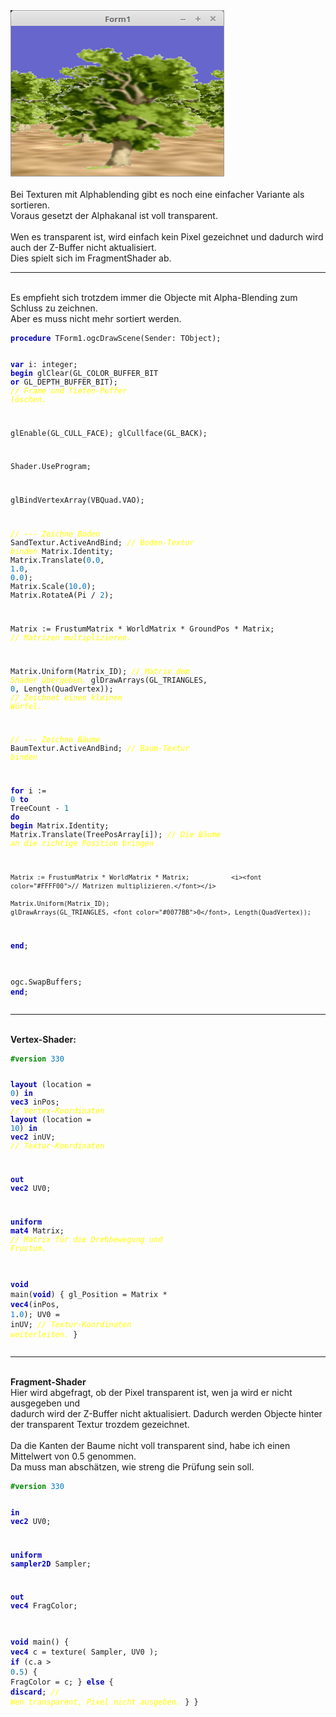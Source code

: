 <html>
<img src="image.png" alt="Selfhtml"><br><br>
Bei Texturen mit Alphablending gibt es noch eine einfacher Variante als sortieren.<br>
Voraus gesetzt der Alphakanal ist voll transparent.<br>
<br>
Wen es transparent ist, wird einfach kein Pixel gezeichnet und dadurch wird auch der Z-Buffer nicht aktualisiert.<br>
Dies spielt sich im FragmentShader ab.<br>
<hr><br>
Es empfieht sich trotzdem immer die Objecte mit Alpha-Blending zum Schluss zu zeichnen.<br>
Aber es muss nicht mehr sortiert werden.<br>
<pre><code><b><font color="0000BB">procedure</font></b> TForm1.ogcDrawScene(Sender: TObject);

<b><font color="0000BB">var</font></b>
  i: integer;
<b><font color="0000BB">begin</font></b>
  glClear(GL_COLOR_BUFFER_BIT <b><font color="0000BB">or</font></b> GL_DEPTH_BUFFER_BIT);        <i><font color="#FFFF00">// Frame und Tiefen-Puffer löschen.</font></i>

  glEnable(GL_CULL_FACE);
  glCullface(GL_BACK);

  Shader.UseProgram;

  glBindVertexArray(VBQuad.VAO);

  <i><font color="#FFFF00">// --- Zeichne Boden</font></i>
  SandTextur.ActiveAndBind;                                   <i><font color="#FFFF00">// Boden-Textur binden</font></i>
  Matrix.Identity;
  Matrix.Translate(<font color="#0077BB">0</font>.<font color="#0077BB">0</font>, <font color="#0077BB">1</font>.<font color="#0077BB">0</font>, <font color="#0077BB">0</font>.<font color="#0077BB">0</font>);
  Matrix.Scale(<font color="#0077BB">10</font>.<font color="#0077BB">0</font>);
  Matrix.RotateA(Pi / <font color="#0077BB">2</font>);

  Matrix := FrustumMatrix * WorldMatrix * GroundPos * Matrix; <i><font color="#FFFF00">// Matrizen multiplizieren.</font></i>

  Matrix.Uniform(Matrix_ID);                                  <i><font color="#FFFF00">// Matrix dem Shader übergeben.</font></i>
  glDrawArrays(GL_TRIANGLES, <font color="#0077BB">0</font>, Length(QuadVertex));          <i><font color="#FFFF00">// Zeichnet einen kleinen Würfel.</font></i>

  <i><font color="#FFFF00">// --- Zeichne Bäume</font></i>
  BaumTextur.ActiveAndBind;                                   <i><font color="#FFFF00">// Baum-Textur binden</font></i>

  <b><font color="0000BB">for</font></b> i := <font color="#0077BB">0</font> <b><font color="0000BB">to</font></b> TreeCount - <font color="#0077BB">1</font> <b><font color="0000BB">do</font></b> <b><font color="0000BB">begin</font></b>
    Matrix.Identity;
    Matrix.Translate(TreePosArray[i]);                        <i><font color="#FFFF00">// Die Bäume an die richtige Position bringen</font></i>

    Matrix := FrustumMatrix * WorldMatrix * Matrix;           <i><font color="#FFFF00">// Matrizen multiplizieren.</font></i>

    Matrix.Uniform(Matrix_ID);
    glDrawArrays(GL_TRIANGLES, <font color="#0077BB">0</font>, Length(QuadVertex));
  <b><font color="0000BB">end</font></b>;

  ogc.SwapBuffers;
<b><font color="0000BB">end</font></b>;</code></pre>
<hr><br>
<b>Vertex-Shader:</b><br>
<pre><code><b><font color="#008800">#version</font></b> <font color="#0077BB">330</font>

<b><font color="0000BB">layout</font></b> (location =  <font color="#0077BB">0</font>) <b><font color="0000BB">in</font></b> <b><font color="0000BB">vec3</font></b> inPos; <i><font color="#FFFF00">// Vertex-Koordinaten</font></i>
<b><font color="0000BB">layout</font></b> (location = <font color="#0077BB">10</font>) <b><font color="0000BB">in</font></b> <b><font color="0000BB">vec2</font></b> inUV;  <i><font color="#FFFF00">// Textur-Koordinaten</font></i>

<b><font color="0000BB">out</font></b> <b><font color="0000BB">vec2</font></b> UV0;

<b><font color="0000BB">uniform</font></b> <b><font color="0000BB">mat4</font></b> Matrix;                  <i><font color="#FFFF00">// Matrix für die Drehbewegung und Frustum.</font></i>

<b><font color="0000BB">void</font></b> main(<b><font color="0000BB">void</font></b>)
{
  gl_Position = Matrix * <b><font color="0000BB">vec4</font></b>(inPos, <font color="#0077BB">1</font>.<font color="#0077BB">0</font>);
  UV0         = inUV;                 <i><font color="#FFFF00">// Textur-Koordinaten weiterleiten.</font></i>
}
</code></pre>
<hr><br>
<b>Fragment-Shader</b><br>
Hier wird abgefragt, ob der Pixel transparent ist, wen ja wird er nicht ausgegeben und<br>
dadurch wird der Z-Buffer nicht aktualisiert. Dadurch werden Objecte hinter der transparent Textur trozdem gezeichnet.<br>
<br>
Da die Kanten der Baume nicht voll transparent sind, habe ich einen Mittelwert von 0.5 genommen.<br>
Da muss man abschätzen, wie streng die Prüfung sein soll.<br>
<pre><code><b><font color="#008800">#version</font></b> <font color="#0077BB">330</font>

<b><font color="0000BB">in</font></b> <b><font color="0000BB">vec2</font></b> UV0;

<b><font color="0000BB">uniform</font></b> <b><font color="0000BB">sampler2D</font></b> Sampler;

<b><font color="0000BB">out</font></b> <b><font color="0000BB">vec4</font></b> FragColor;

<b><font color="0000BB">void</font></b> main()
{
  <b><font color="0000BB">vec4</font></b> c = texture( Sampler, UV0 );
  <b><font color="0000BB">if</font></b> (c.a &gt; <font color="#0077BB">0</font>.<font color="#0077BB">5</font>) {
    FragColor =  c;
  } <b><font color="0000BB">else</font></b> {
    <b><font color="0000BB">discard</font></b>; <i><font color="#FFFF00">// Wen transparent, Pixel nicht ausgeben.</font></i>
  }
}
</code></pre>

</html>
